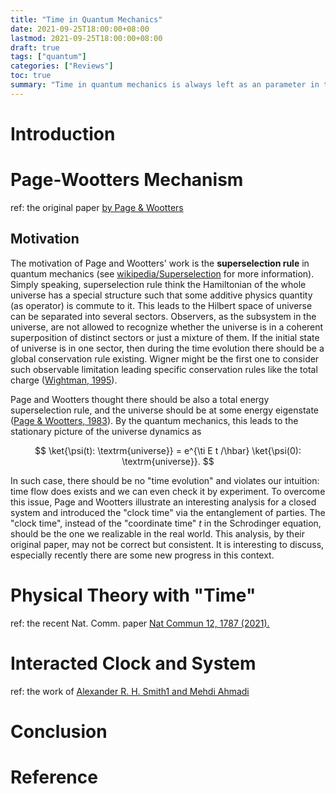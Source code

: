 ```yaml
---
title: "Time in Quantum Mechanics"
date: 2021-09-25T18:00:00+08:00
lastmod: 2021-09-25T18:00:00+08:00
draft: true
tags: ["quantum"]
categories: ["Reviews"]
toc: true
summary: "Time in quantum mechanics is always left as an parameter in the equation of motion. In the non-relativistic quantum theory we find time in the derivative of wavefunction, while in the relativistic quantum field theory, it is not at the same status of spatial position: we introduce the space-time dependent field operator only for Lorentz covariance for the equation of motion. Whether can we have an intrinsic interpretation of time flow in quantum mechanics was early discussed by Don Page and William Wootters with the purpose to match the energy superselection rule. Though it may not be a correct theory for our world or even 'close' to it, it is worthy to discuss in modern view here as a consistent approach to the time puzzle."
---
```


# Introduction

# Page-Wootters Mechanism

ref: the original paper [by Page & Wootters](https://journals.aps.org/prd/pdf/10.1103/PhysRevD.27.2885)

## Motivation

The motivation of Page and Wootters' work is the **superselection rule** in quantum mechanics (see [wikipedia/Superselection][1] for more information). Simply speaking, superselection rule think the Hamiltonian of the whole universe has a special structure such that some additive physics quantity (as operator) is commute to it. This leads to the Hilbert space of universe can be separated into several sectors. Observers, as the subsystem in the universe, are not allowed to recognize whether the universe is in a coherent superposition of distinct sectors or just a mixture of them. If the initial state of universe is in one sector, then during the time evolution there should be a global conservation rule existing. Wigner might be the first one to consider such observable limitation leading specific conservation rules like the total charge ([Wightman, 1995][2]).

Page and Wootters thought there should be also a total energy superselection rule, and the universe should be at some energy eigenstate ([Page & Wootters, 1983][3]). By the quantum mechanics, this leads to the stationary picture of the universe dynamics as

$$
\ket{\psi(t): \textrm{universe}} = e^{\ti E t /\hbar} \ket{\psi(0): \textrm{universe}}.
$$

In such case, there should be no "time evolution" and violates our intuition: time flow does exists and we can even check it by experiment. To overcome this issue, Page and Wootters illustrate an interesting analysis for a closed system and introduced the "clock time" via the entanglement of parties. The "clock time", instead of the "coordinate time" $t$ in the Schrodinger equation, should be the one we realizable in the real world. This analysis, by their original paper, may not be correct but consistent. It is interesting to discuss, especially recently there are some new progress in this context. 


# Physical Theory with "Time"

ref: the recent Nat. Comm. paper [Nat Commun 12, 1787 (2021).](https://www.nature.com/articles/s41467-021-21782-4.pdf)

# Interacted Clock and System 

ref: the work of [Alexander R. H. Smith1 and Mehdi Ahmadi](https://quantum-journal.org/papers/q-2019-07-08-160/pdf/)

# Conclusion

# Reference

[1]: https://en.wikipedia.org/wiki/Superselection
[2]: https://link.springer.com/article/10.1007/BF02741478
[3]: https://journals.aps.org/prd/abstract/10.1103/PhysRevD.27.2885